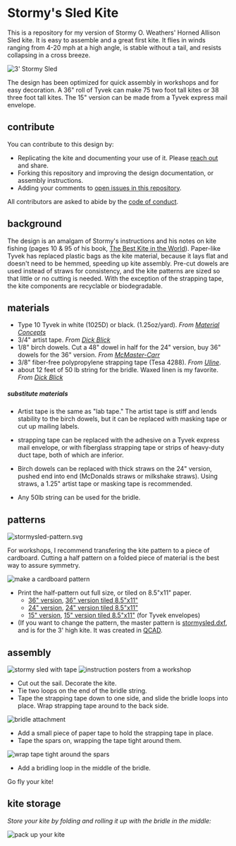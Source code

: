# Stormy's Sled Kite

This is a repository for my version of Stormy O. Weathers' Horned Allison Sled kite. It is easy to assemble and a great first kite. It flies in winds ranging from 4-20 mph at a high angle, is stable without a tail, and resists collapsing in a cross breeze.

![3' Stormy Sled](images/P2380032-c.jpg)

The design has been optimized for quick assembly in workshops and for easy decoration. A 36" roll of Tyvek can make 75 two foot tall kites or 38 three foot tall kites. The 15" version can be made from a Tyvek express mail envelope.


## contribute

You can contribute to this design by:

* Replicating the kite and documenting your use of it. Please [reach out](https://headfullofair.com/contact) and share.
* Forking this repository and improving the design documentation, or assembly instructions.
* Adding your comments to [open issues in this repository](https://github.com/mathewlippincott/stormysled/issues).

All contributors are asked to abide by the [code of conduct](codeofconduct.md).


## background
The design is an amalgam of Stormy's instructions and his notes on kite fishing (pages 10 & 95 of his book, [The Best Kite in the World](http://www.drachen.org/collections/best-kite-world)). Paper-like Tyvek has replaced plastic bags as the kite material, because it lays flat and doesn't need to be hemmed, speeding up kite assembly. Pre-cut dowels are used instead of straws for consistency, and the kite patterns are sized so that little or no cutting is needed. With the exception of the strapping tape, the kite components are recyclable or biodegradable.


## materials

* Type 10 Tyvek in white (1025D) or black. (1.25oz/yard). *From [Material Concepts](https://shop.materialconcepts.com/prodcat/tyvek-uncoated-graphics.asp)*
* 3/4" artist tape. *From [Dick Blick](https://www.dickblick.com/products/artist-tape/)*
* 1/8" birch dowels. Cut a 48" dowel in half for the 24" version, buy 36" dowels for the 36" version. *From [McMaster-Carr](https://www.mcmaster.com/#birch-dowels)*
* 3/8" fiber-free polypropylene strapping tape (Tesa 4288). *From [Uline](https://www.uline.com/Product/Detail/S-2056/Strapping-Tapes/Tesa-4288-Strapping-Tape-3-8-x-60-yds-Black)*.
* about 12 feet of 50 lb string for the bridle. Waxed linen is my favorite. *From [Dick Blick](https://www.dickblick.com/products/books-by-hand-waxed-linen-thread/)*

##### substitute materials

* Artist tape is the same as "lab tape." The artist tape is stiff and lends stability to the birch dowels, but it can be replaced with masking tape or cut up mailing labels.

* strapping tape can be replaced with the adhesive on a Tyvek express mail envelope, or with fiberglass strapping tape or strips of heavy-duty duct tape, both of which are inferior. 

* Birch dowels can be replaced with thick straws on the 24" version, pushed end into end (McDonalds straws or milkshake straws). Using straws, a 1.25" artist tape or masking tape is recommended. 

* Any 50lb string can be used for the bridle.

## patterns
![stormysled-pattern.svg](images/stormysled-pattern.svg)

For workshops, I recommend transfering the kite pattern to a piece of cardboard. Cutting a half pattern on a folded piece of material is the best way to assure symmetry. 

![make a cardboard pattern](images/P2370504-0.gif)

* Print the half-pattern out full size, or tiled on 8.5"x11" paper.
  * [36" version](36in-stormysled-half-pattern.pdf), [36" version tiled 8.5"x11"](36in-stormysled-half-pattern-85x11-tiled.pdf)
  * [24" version](24in-stormysled-half-pattern.pdf), [24" version tiled 8.5"x11"](24in-stormysled-half-pattern-85x11-tiled.pdf)
  * [15" version](15in-stormysled-half-pattern.pdf), [15" version tiled 8.5"x11"](15in-stormysled-half-pattern-85x11-tiled.pdf) (for Tyvek envelopes)
* (If you want to change the pattern, the master pattern is [stormysled.dxf](stormysled.dxf), and is for the 3' high kite. It was created in [QCAD](https://qcad.org/en/).  

## assembly


![stormy sled with tape](images/stormysled-tape.svg)
![instruction posters from a workshop](images/instruction-posters_1.jpg)

* Cut out the sail. Decorate the kite. 
* Tie two loops on the end of the bridle string.
* Tape the strapping tape down to one side, and slide the bridle loops into place. Wrap strapping tape around to the back side.

![bridle attachment](images/P2370523.jpg)

* Add a small piece of paper tape to hold the strapping tape in place. 
* Tape the spars on, wrapping the tape tight around them.

![wrap tape tight around the spars](images/P2370526-c.jpg) 

* Add a bridling loop in the middle of the bridle. 

Go fly your kite!

## kite storage

*Store your kite by folding and rolling it up with the bridle in the middle:*

![pack up your kite](images/sled-pack.gif)

